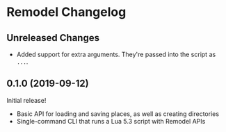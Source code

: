 # Remodel Changelog

## Unreleased Changes
* Added support for extra arguments. They're passed into the script as `...`.

## 0.1.0 (2019-09-12)
Initial release!

* Basic API for loading and saving places, as well as creating directories
* Single-command CLI that runs a Lua 5.3 script with Remodel APIs